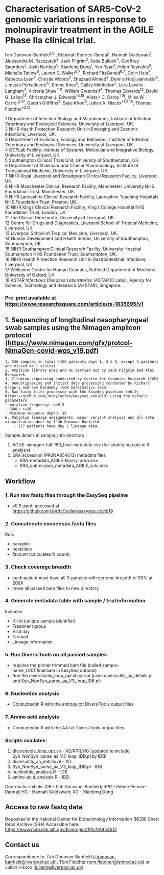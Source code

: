 # Characterisation of SARS-CoV-2 genomic variations in response to molnupiravir treatment in the AGILE Phase IIa clinical trial.

I’ah Donovan-Banfield<sup>1,2</sup> , Rebekah Penrice-Randal<sup>1</sup>, Hannah Goldswain<sup>1</sup>, Aleksandra M. Rzeszutek<sup>3</sup>, Jack Pilgrim<sup>3</sup>, Katie Bullock<sup>4</sup>, Geoffrey Saunders<sup>5</sup>, Josh Northey<sup>5</sup>, Xiaofeng Dong<sup>1</sup>, Yan Ryan<sup>1</sup>, Helen Reynolds<sup>6</sup>, Michelle Tetlow<sup>6</sup>,  Lauren E. Walker<sup>6,7</sup>, Richard FitzGerald<sup>6,7</sup>, Colin Hale<sup>7</sup>, Rebecca Lyon<sup>7</sup>, Christie Woods<sup>7</sup>, Shazaad Ahmed<sup>8</sup>, Dennis Hadjiyiannakis<sup>9</sup>, Jimstan Periselneris<sup>10</sup>, Emma Knox<sup>5</sup>, Calley Middleton<sup>5</sup>, Lara Lavelle-Langham<sup>4</sup>, Victoria Shaw<sup>4,11</sup>, William Greenhalf<sup>4</sup>, Thomas Edwards<sup>12</sup>,  David G. Lalloo<sup>13</sup>,  Christopher J. Edwards<sup>14,15</sup>, Alistair C. Darby<sup>1,16</sup>, Miles W. Carroll<sup>2,17</sup>, Gareth Griffiths<sup>5</sup>, Saye Khoo<sup>6</sup>, Julian A. Hiscox<sup>*1,2,18</sup>, Thomas Fletcher<sup>*2,12</sup>.

1 Department of Infection Biology and Microbiomes, Institute of Infection, Veterinary and Ecological Sciences, University of Liverpool, UK.<br>
2 NIHR Health Protection Research Unit in Emerging and Zoonotic Infections, Liverpool, UK.<br>
3 Department of Evolution, Ecology and Behaviour, Institute of Infection, Veterinary and Ecological Sciences, University of Liverpool, UK.<br>
4 GCPLab Facility, Institute of Systems, Molecular and Integrative Biology, University of Liverpool, UK.<br>
5 Southampton Clinical Trials Unit, University of Southampton, UK.<br>
6 Department of Molecular and Clinical Pharmacology, Institute of Translational Medicine, University of Liverpool, UK.<br>
7 NIHR Royal Liverpool and Broadgreen Clinical Research Facility, Liverpool, UK.<br>
8 NIHR Manchester Clinical Research Facility, Manchester University NHS Foundation Trust, Manchester, UK.<br>
9 NIHR Lancashire Clinical Research Facility, Lancashire Teaching Hospitals NHS Foundation Trust, Preston, UK.<br>
10 NIHR Kings Clinical Research Facility, King’s College Hospital NHS Foundation Trust, London, UK.<br>
11 The Clinical Directorate, University of Liverpool, UK.<br>
12 Centre for Drugs and Diagnostics, Liverpool School of Tropical Medicine, Liverpool, UK.<br>
13 Liverpool School of Tropical Medicine, Liverpool, UK.<br>
14 Human Development and Health School, University of Southampton, Southampton, UK.<br>
15 NIHR Southampton Clinical Research Facility, University Hospital Southampton NHS Foundation Trust, Southampton, UK.<br>
16 NIHR Health Protection Research Unit in Gastrointestinal Infections, Liverpool, UK.<br>
17 Wellcome Centre for Human Genetics, Nuffield Department of Medicine, University of Oxford, UK<br>
18 A*STAR Infectious Diseases Laboratories (A*STAR ID Labs), Agency for Science, Technology and Research (A*STAR), Singapore.<br>

### Pre-print available at https://www.researchsquare.com/article/rs-1835695/v1

## 1. Sequencing of longitudinal nasopharyngeal swab samples using the Nimagen amplicon protocol (https://www.nimagen.com/gfx/protcol-NimaGen-covid-wgs_v19.pdf)
    1. 536 samples in total (180 patients days 1, 3 & 5, except 3 patients who missed >= 1 visits) 
    2. Amplicon library prep and QC carried out by Jack Pilgrim and Alex Rzeszutek 
    3. Illumina sequencing conducted by Centre for Genomics Research (CGR)
    4. Demultiplexing and initial data processing conducted by Richard Gregory and Sam Haldenby (CGR Informatics team)
    5. Raw fastq files processed with the EasySeq pipeline (v0.9; https://github.com/JordyCoolen/easyseq_covid19) using the default parameters 
    - mutation frequency: >=0.5
    - QUAL:	>=20
    - Minimum sequence depth: 10
    6. Pangolin lineage assignments, minor variant analysis and all data visualisation done by I'ah Donovan-Banfield
        - 177 patients have day 1 lineage data.

Sample details in sample_info directory: 
1. AGILE-nimagen-full-180_final-metadata.csv (for stratifying data in R analysis)
2. SRA accession (PRJNA854613) metadata files 
    - SRA-metadata_AGILE-library-prep.xlsx
    - SRA_submission_metadata_AGILE_sctu.xlsx

## Workflow 
### 1. Run raw fastq files through the EasySeq pipeline 
   - v0.9 used, accessed at https://github.com/JordyCoolen/easyseq_covid19
### 2. Concatenate consensus.fasta files 
   Run: 
   - pangolin 
   - nextclade
   - facount (calculates N count)
### 3. Check coverage breadth
   - each patient must have all 3 samples with genome breadth of 90% at 200X 
   - move all passed bam files to new directory
### 4. Generate metadata table with sample / trial information 
   Includes:
   - Kit id (unique sample identifier)
   - Treatment group 
   - Visit day 
   - N count 
   - Lineage information 
   
### 5. Run DiversiTools on all passed samples
   - requires the primer trimmed bam file (called sample-name_L001.final.bam in EasySeq outputs)
   - Run the diversitools_loop_opt.sh script (uses diversiutils_aa_details.pl and Syn_NonSyn_parse_aa_V3_loop_IDB.pl)
### 6. Nucleotide analysis
   - Conducted in R with the entropy.txt DiversiTools output files
### 7. Amino acid analysis 
   - Conducted in R with the AA.txt DiversiTools output files

### Scripts available:
1. diversitools_loop_opt.sh - XD/RPR/HG (updated to include Syn_NonSyn_parse_aa_V3_loop_IDB.pl by IDB)
2. diversiutils_aa_details.pl - XD
3. Syn_NonSyn_parse_aa_V3_loop_IDB.pl - IDB
4. nucleotide_analysis.R - IDB
5. amino-acid_analysis.R - IDB

Contributor initials: IDB - I'ah Donovan-Banfield; RPR - Rebee Penrice-Randal; HG - Hannah Goldswain; XD - Xiaofeng Dong

## Access to raw fastq data 
Deposited in the National Center for Biotechnology Information (NCBI) Short Read Archive (SRA)
Accessible here: https://www.ncbi.nlm.nih.gov/bioproject/PRJNA854613

## Contact us
Correspondence to: I'ah Donovan-Banfield (i.donovan-banfield@liverpool.ac.uk), Tom Fletcher (tom.fletcher@lstmed.ac.uk) or Julian Hiscox (julianh@liverpool.ac.uk)

